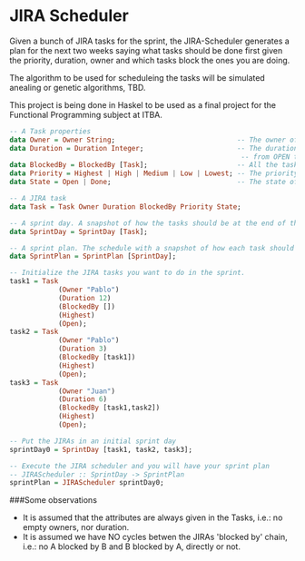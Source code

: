 JIRA Scheduler
===============

Given a bunch of JIRA tasks for the sprint, the JIRA-Scheduler generates a plan for the next two weeks saying what tasks should be done first given the priority, duration, owner and which tasks block the ones you are doing.

The algorithm to be used for scheduleing the tasks will be simulated anealing or genetic algorithms, TBD.

This project is being done in Haskel to be used as a final project for the Functional Programming subject at ITBA.


```haskell
-- A Task properties
data Owner = Owner String;                              -- The owner of the JIRA
data Duration = Duration Integer;                       -- The duration in hours that the task will require to go 
                                                         -- from OPEN to DONE.
data BlockedBy = BlockedBy [Task];                      -- All the tasks that are blocking the development of this one.
data Priority = Highest | High | Medium | Low | Lowest; -- The priority of this task.
data State = Open | Done;                               -- The state of the task. (Not taking into account QA phase)

-- A JIRA task
data Task = Task Owner Duration BlockedBy Priority State;

-- A sprint day. A snapshot of how the tasks should be at the end of the day.
data SprintDay = SprintDay [Task];

-- A sprint plan. The schedule with a snapshot of how each task should be at the end of each day.
data SprintPlan = SprintPlan [SprintDay];

-- Initialize the JIRA tasks you want to do in the sprint.
task1 = Task 
            (Owner "Pablo")
            (Duration 12)
            (BlockedBy [])
            (Highest)
            (Open);
task2 = Task 
            (Owner "Pablo")
            (Duration 3)
            (BlockedBy [task1])
            (Highest)
            (Open);
task3 = Task 
            (Owner "Juan")
            (Duration 6)
            (BlockedBy [task1,task2])
            (Highest)
            (Open);

-- Put the JIRAs in an initial sprint day
sprintDay0 = SprintDay [task1, task2, task3];

-- Execute the JIRA scheduler and you will have your sprint plan
-- JIRAScheduler :: SprintDay -> SprintPlan
sprintPlan = JIRAScheduler sprintDay0;
```

###Some observations

* It is assumed that the attributes are always given in the Tasks, i.e.: no empty owners, nor duration.
* It is assumed we have NO cycles betwen the JIRAs 'blocked by' chain, i.e.: no A blocked by B and B blocked by A, directly or not.

